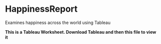 # HappinessReport
Examines happiness across the world using Tableau

**This is a Tableau Worksheet. Download Tableau and then this file to view it**
